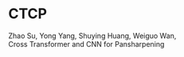 # CTCP
Zhao Su, Yong Yang, Shuying Huang, Weiguo Wan,  
Cross Transformer and CNN for Pansharpening
